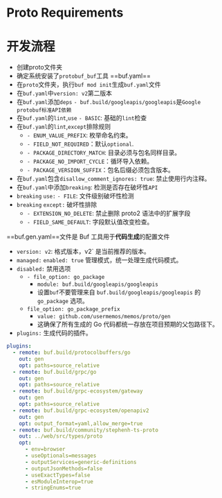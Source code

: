 # Proto Requirements

# 开发流程

- 创建proto文件夹
- 确定系统安装了`protobuf_buf`工具
==buf.yaml==
- 在`proto`文件夹，执行`buf mod init`生成`buf.yaml`文件
- 在`buf.yaml`中`version: v2`第二版本
- 在`buf.yaml`添加`deps` `- buf.build/googleapis/googleapis`是`Google protobuf标准API依赖`
- 在`buf.yaml`的`lint`,`use` `- BASIC`: 基础的`lint`检查
- 在`buf.yaml`的`lint`,`except`排除规则
	- `- ENUM_VALUE_PREFIX`: 枚举命名约束。
	- `- FIELD_NOT_REQUIRED`：默认`optional`.
	- `- PACKAGE_DIRECTORY_MATCH`: 目录必须与包名同样目录。
	- `- PACKAGE_NO_IMPORT_CYCLE`：循环导入依赖。
	- `- PACKAGE_VERSION_SUFFIX`：包名后缀必须包含版本。
- 在`buf.yaml`包含`disallow_comment_ignores: true`: 禁止使用行内注释。
- 在`buf.yaml`中添加`breaking`: 检测是否存在破坏性`API`
- `breaking` `use:` `- FILE`: 文件级别破坏性检测
- `breaking` `except:` 破坏性排除
	- `- EXTENSION_NO_DELETE`: 禁止删除 proto2 语法中的扩展字段
	- `- FIELD_SAME_DEFAULT`: 字段默认值改变检查。

==buf.gen.yaml==文件是 Buf 工具用于**代码生成**的配置文件
- `version: v2`: 格式版本，v2` 是当前推荐的版本。
- `managed:` `enabled: true` 管理模式，统一处理生成代码模式。
- `disabled:` 禁用选项
	- `- file_option: go_package`
		- `module: buf.build/googleapis/googleapis`
		- 设置`buf`不要管理来自 `buf.build/googleapis/googleapis` 的 `go_package` 选项。
	- `file_option: go_package_prefix`
		- `value: github.com/usermemos/memos/proto/gen`
		- 这确保了所有生成的 Go 代码都统一存放在项目预期的父包路径下。
- `plugins:` 生成代码的插件。

```yaml
plugins:
  - remote: buf.build/protocolbuffers/go
    out: gen
    opt: paths=source_relative
  - remote: buf.build/grpc/go
    out: gen
    opt: paths=source_relative
  - remote: buf.build/grpc-ecosystem/gateway
    out: gen
    opt: paths=source_relative
  - remote: buf.build/grpc-ecosystem/openapiv2
    out: gen
    opt: output_format=yaml,allow_merge=true
  - remote: buf.build/community/stephenh-ts-proto
    out: ../web/src/types/proto
    opt:
      - env=browser
      - useOptionals=messages
      - outputServices=generic-definitions
      - outputJsonMethods=false
      - useExactTypes=false
      - esModuleInterop=true
      - stringEnums=true
```